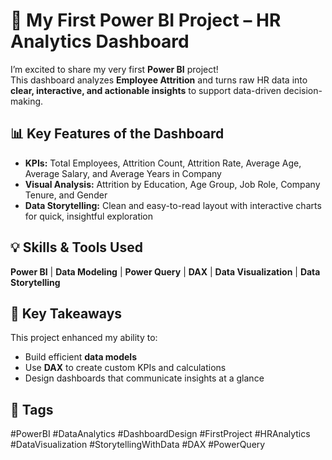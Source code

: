 # 🚀 **My First Power BI Project – HR Analytics Dashboard**

I’m excited to share my very first **Power BI** project!  
This dashboard analyzes **Employee Attrition** and turns raw HR data into **clear, interactive, and actionable insights** to support data-driven decision-making.

## 📊 **Key Features of the Dashboard**
- **KPIs:** Total Employees, Attrition Count, Attrition Rate, Average Age, Average Salary, and Average Years in Company  
- **Visual Analysis:** Attrition by Education, Age Group, Job Role, Company Tenure, and Gender  
- **Data Storytelling:** Clean and easy-to-read layout with interactive charts for quick, insightful exploration

## 💡 **Skills & Tools Used**
**Power BI** | **Data Modeling** | **Power Query** | **DAX** | **Data Visualization** | **Data Storytelling**

## 📌 **Key Takeaways**
This project enhanced my ability to:  
- Build efficient **data models**  
- Use **DAX** to create custom KPIs and calculations  
- Design dashboards that communicate insights at a glance

## 🔖 **Tags**
#PowerBI #DataAnalytics #DashboardDesign #FirstProject #HRAnalytics #DataVisualization #StorytellingWithData #DAX #PowerQuery
